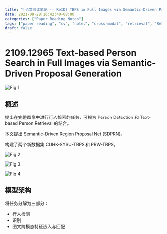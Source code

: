 ```yaml
---
title: "[论文阅读笔记 -- ReID] TBPS in Full Images via Semantic-Driven Proposal Generation (2021)"
date: 2021-09-28T16:42:40+08:00
categories: ["Paper Reading Notes"]
tags: ["paper reading", "cv", "notes", "cross-modal", "retrieval", "ReID"]
draft: false
---
```


# 2109.12965 Text-based Person Search in Full Images via Semantic-Driven Proposal Generation

![Fig 1](/images/2021/PRN105/1.png)

## 概述

提出在完整图像中进行行人检索的任务，可视为 Person Detection 和 Text-based Person Retrieval 的结合。  

本文提出 Semantic-Driven Region Proposal Net (SDPRN)。  

构建了两个新数据集 CUHK-SYSU-TBPS 和 PRW-TBPS。  

![Fig 2](/images/2021/PRN105/2.png)

![Fig 3](/images/2021/PRN105/3.png)

![Fig 4](/images/2021/PRN105/4.png)

## 模型架构

将任务分解为三部分：  
+ 行人检测
+ 识别
+ 图文跨模态特征嵌入与匹配


